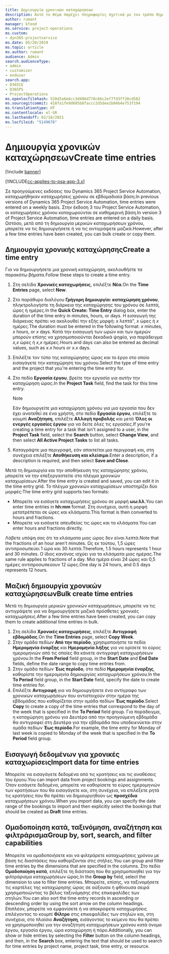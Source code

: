 ```yaml
---
title: Δημιουργία χρονικών καταχώρησεων
description: Αυτό το θέμα παρέχει πληροφορίες σχετικά με τον τρόπο δημιουργίας χρονικών καταχωρήσεων.
author: rumant
manager: kfend
ms.service: project-operations
ms.custom:
- dyn365-projectservice
ms.date: 05/20/2019
ms.topic: article
ms.author: rumant
audience: Admin
search.audienceType:
- admin
- customizer
- enduser
search.app:
- D365CE
- D365PS
- ProjectOperations
ms.openlocfilehash: 520d3a6e6cc3d486d778c66c2ef7fd3ff20cd582
ms.sourcegitcommit: 418fa1fe9d605b8faccc2d5dee1b04b4e753f194
ms.translationtype: HT
ms.contentlocale: el-GR
ms.lasthandoff: 02/10/2021
ms.locfileid: "5149678"
---
```

# <a name="create-time-entries"></a><span data-ttu-id="c2a47-103">Δημιουργία χρονικών καταχώρησεων</span><span class="sxs-lookup"><span data-stu-id="c2a47-103">Create time entries</span></span>

[!include [banner](../includes/psa-now-project-operations.md)]

[!INCLUDE[cc-applies-to-psa-app-3.x](../includes/cc-applies-to-psa-app-3x.md)]

<span data-ttu-id="c2a47-104">Σε προηγούμενες εκδόσεις του Dynamics 365 Project Service Automation, καταχωρήθηκαν καταχωρήσεις χρόνου σε εβδομαδιαία βάση.</span><span class="sxs-lookup"><span data-stu-id="c2a47-104">In previous versions of Dynamics 365 Project Service Automation, time entries were entered on a weekly basis.</span></span> <span data-ttu-id="c2a47-105">Στην έκδοση 3 του Project Service Automation, οι καταχωρήσεις χρόνου καταχωρούνται σε καθημερινή βάση.</span><span class="sxs-lookup"><span data-stu-id="c2a47-105">In version 3 of Project Service Automation, time entries are entered on a daily basis.</span></span> <span data-ttu-id="c2a47-106">Ωστόσο, μετά από τη δημιουργία μερικών καταχωρήσεων χρόνου, μπορείτε να τις δημιουργήσετε ή να τις αντιγράψετε μαζικά.</span><span class="sxs-lookup"><span data-stu-id="c2a47-106">However, after a few time entries have been created, you can bulk create or copy them.</span></span>

## <a name="create-a-time-entry"></a><span data-ttu-id="c2a47-107">Δημιουργία χρονικής καταχώρησης</span><span class="sxs-lookup"><span data-stu-id="c2a47-107">Create a time entry</span></span>

<span data-ttu-id="c2a47-108">Για να δημιουργήσετε μια χρονική καταχώρηση, ακολουθήστε τα παρακάτω βήματα.</span><span class="sxs-lookup"><span data-stu-id="c2a47-108">Follow these steps to create a time entry.</span></span>

1. <span data-ttu-id="c2a47-109">Στη σελίδα **Χρονικές καταχωρήσεις**, επιλέξτε **Νέα**.</span><span class="sxs-lookup"><span data-stu-id="c2a47-109">On the **Time Entries** page, select **New**.</span></span>
2. <span data-ttu-id="c2a47-110">Στο παράθυρο διαλόγου **Γρήγορη δημιουργία: καταχώρηση χρόνου**, πληκτρολογήστε τη διάρκεια της καταχώρησης του χρόνου σε λεπτά, ώρες ή ημέρες.</span><span class="sxs-lookup"><span data-stu-id="c2a47-110">In the **Quick Create: Time Entry** dialog box, enter the duration of the time entry in minutes, hours, or days.</span></span> <span data-ttu-id="c2a47-111">Η εισαγωγή της διάρκειας πρέπει να ακολουθεί την εξής μορφή: *x* λεπτά", *x* ώρες ή *x* ημέρες.</span><span class="sxs-lookup"><span data-stu-id="c2a47-111">The duration must be entered in the following format: *x* minutes, *x* hours, or *x* days.</span></span> <span data-ttu-id="c2a47-112">Κατά την εισαγωγή των ωρών και των ημερών μπορούν επίσης να χρησιμοποιούνται δεκαδικά ψηφία, για παράδειγμα *x,x* ώρες ή *x,x* ημέρες.</span><span class="sxs-lookup"><span data-stu-id="c2a47-112">Hours and days can also be entered as decimal values, such as *x.x* hours or *x.x* days.</span></span>
3. <span data-ttu-id="c2a47-113">Επιλέξτε τον τύπο της καταχώρησης ώρας και το έργο στο οποίο εισαγάγετε την καταχώρηση του χρόνου.</span><span class="sxs-lookup"><span data-stu-id="c2a47-113">Select the type of time entry and the project that you're entering the time entry for.</span></span>
4. <span data-ttu-id="c2a47-114">Στο πεδίο **Εργασία έργου**, βρείτε την εργασία για αυτήν την καταχώρηση ώρας.</span><span class="sxs-lookup"><span data-stu-id="c2a47-114">In the **Project Task** field, find the task for this time entry.</span></span>

    > [!NOTE]
    > <span data-ttu-id="c2a47-115">Εάν δημιουργείτε μια καταχώρηση χρόνου για μια εργασία που δεν έχει ανατεθεί σε ένα χρήστη, στο πεδίο **Εργασία έργου**, επιλέξτε το κουμπί **Αναζήτηση**, επιλέξτε **Αλλαγή προβολής** και μετά **Όλες οι ενεργές εργασίες έργου** για να δείτε όλες τις εργασίες.</span><span class="sxs-lookup"><span data-stu-id="c2a47-115">If you're creating a time entry for a task that isn't assigned to a user, in the **Project Task** field, select the **Search** button, select **Change View**, and then select **All Active Project Tasks** to list all tasks.</span></span>

5. <span data-ttu-id="c2a47-116">Καταγράψτε μια περιγραφή, εάν απαιτείται μια περιγραφή και, στη συνέχεια επιλέξτε **Αποθήκευση και κλείσιμο**.</span><span class="sxs-lookup"><span data-stu-id="c2a47-116">Enter a description, if a description is required, and then select **Save and Close**.</span></span>

<span data-ttu-id="c2a47-117">Μετά τη δημιουργία και την αποθήκευση της καταχώρησης χρόνου, μπορείτε να την επεξεργαστείτε στο πλέγμα χρονικών καταχωρίσεων.</span><span class="sxs-lookup"><span data-stu-id="c2a47-117">After the time entry is created and saved, you can edit it in the time entry grid.</span></span> <span data-ttu-id="c2a47-118">Το πλέγμα χρονικών καταχωρίσεων υποστηρίζει δύο μορφές:</span><span class="sxs-lookup"><span data-stu-id="c2a47-118">The time entry grid supports two formats:</span></span>

- <span data-ttu-id="c2a47-119">Μπορείτε να εισάγετε καταχωρήσεις χρόνου σε μορφή **ωω:λλ**.</span><span class="sxs-lookup"><span data-stu-id="c2a47-119">You can enter time entries in **hh:mm** format.</span></span> <span data-ttu-id="c2a47-120">Στη συνέχεια, αυτή η μορφή μετατρέπεται σε ώρες και κλάσματα.</span><span class="sxs-lookup"><span data-stu-id="c2a47-120">This format is then converted to hours and fractions.</span></span>
- <span data-ttu-id="c2a47-121">Μπορείτε να εισάγετε απευθείας τις ώρες και τα κλάσματα.</span><span class="sxs-lookup"><span data-stu-id="c2a47-121">You can enter hours and fractions directly.</span></span>

<span data-ttu-id="c2a47-122">Λάβετε υπόψη σας ότι τα κλάσματα μιας ώρας δεν είναι λεπτά.</span><span class="sxs-lookup"><span data-stu-id="c2a47-122">Note that the fractions of an hour aren't minutes.</span></span> <span data-ttu-id="c2a47-123">Ως εκ τούτου, 1,5 ώρες αντιπροσωπεύει 1 ώρα και 30 λεπτά.</span><span class="sxs-lookup"><span data-stu-id="c2a47-123">Therefore, 1.5 hours represents 1 hour and 30 minutes.</span></span> <span data-ttu-id="c2a47-124">Ο ίδιος κανόνας ισχύει για τα κλάσματα μιας ημέρας.</span><span class="sxs-lookup"><span data-stu-id="c2a47-124">The same rule applies to fractions of a day.</span></span> <span data-ttu-id="c2a47-125">Μια ημέρα είναι 24 ώρες και 0,5 ημέρες αντιπροσωπεύουν 12 ώρες.</span><span class="sxs-lookup"><span data-stu-id="c2a47-125">One day is 24 hours, and 0.5 days represents 12 hours.</span></span>

## <a name="bulk-create-time-entries"></a><span data-ttu-id="c2a47-126">Μαζική δημιουργία χρονικών καταχώρησεων</span><span class="sxs-lookup"><span data-stu-id="c2a47-126">Bulk create time entries</span></span>

<span data-ttu-id="c2a47-127">Μετά τη δημιουργία μερικών χρονικών καταχωρήσεων, μπορείτε να τις αντιγράψετε για να δημιουργήσετε μαζικά πρόσθετες χρονικές καταχωρήσεις.</span><span class="sxs-lookup"><span data-stu-id="c2a47-127">After a few time entries have been created, you can copy them to create additional time entries in bulk.</span></span>

1. <span data-ttu-id="c2a47-128">Στη σελίδα **Χρονικές καταχωρήσεις**, επιλέξτε **Αντιγραφή εβδομάδας**.</span><span class="sxs-lookup"><span data-stu-id="c2a47-128">On the **Time Entries** page, select **Copy Week**.</span></span>
2. <span data-ttu-id="c2a47-129">Στην ομάδα πεδίων **Από την περίοδο**, χρησιμοποιήστε τα πεδία **Ημερομηνία έναρξης** και **Ημερομηνία λήξης** για να ορίσετε το εύρος ημερομηνιών από τις οποίες θα κάνετε αντιγραφή καταχωρήσεων χρόνου.</span><span class="sxs-lookup"><span data-stu-id="c2a47-129">In the **From Period** field group, in the **Start Date** and **End Date** fields, define the date range to copy time entries from.</span></span>
3. <span data-ttu-id="c2a47-130">Στην ομάδα πεδίων **Έως περίοδο**, στο πεδίο **Ημερομηνία έναρξης**, καθορίστε την ημερομηνία δημιουργίας καταχωρήσεων χρόνου.</span><span class="sxs-lookup"><span data-stu-id="c2a47-130">In the **To Period** field group, in the **Start Date** field, specify the date to create time entries for.</span></span>
4. <span data-ttu-id="c2a47-131">Επιλέξτε **Αντιγραφή** για να δημιουργήσετε ένα αντίγραφο των χρονικών καταχωρήσεων που αντιστοιχούν στην ημέρα της εβδομάδας που καθορίζεται στην ομάδα πεδίων **Έως περίοδο**.</span><span class="sxs-lookup"><span data-stu-id="c2a47-131">Select **Copy** to create a copy of the time entries that correspond to the day of the week that is specified in the **To Period** field group.</span></span> <span data-ttu-id="c2a47-132">Για παράδειγμα, η καταχώρηση χρόνου για Δευτέρα από την προηγούμενη εβδομάδα θα αντιγραφεί στη Δευτέρα για την εβδομάδα που υποδεικνύεται στην ομάδα πεδίων **Έως περίοδο**.</span><span class="sxs-lookup"><span data-stu-id="c2a47-132">For example, the time entry for Monday of last week is copied to Monday of the week that is specified in the **To Period** field group.</span></span>

## <a name="import-data-for-time-entries"></a><span data-ttu-id="c2a47-133">Εισαγωγή δεδομένων για χρονικές καταχωρίσεις</span><span class="sxs-lookup"><span data-stu-id="c2a47-133">Import data for time entries</span></span>

<span data-ttu-id="c2a47-134">Μπορείτε να εισαγάγετε δεδομένα από τις κρατήσεις και τις αναθέσεις του έργου.</span><span class="sxs-lookup"><span data-stu-id="c2a47-134">You can import data from project bookings and assignments.</span></span> <span data-ttu-id="c2a47-135">Όταν εισάγετε δεδομένα, μπορείτε να καθορίσετε το εύρος ημερομηνιών των κρατήσεων που θα εισαγάγετε και, στη συνέχεια, να επιλέξετε ρητά τις κρατήσεις που θα πρέπει να δημιουργηθούν ως **προσχέδια** καταχωρήσεων χρόνου.</span><span class="sxs-lookup"><span data-stu-id="c2a47-135">When you import data, you can specify the date range of the bookings to import and then explicitly select the bookings that should be created as **Draft** time entries.</span></span>

## <a name="group-by-sort-search-and-filter-capabilities"></a><span data-ttu-id="c2a47-136">Ομαδοποίηση κατά, ταξινόμηση, αναζήτηση και φιλτράρισμα</span><span class="sxs-lookup"><span data-stu-id="c2a47-136">Group by, sort, search, and filter capabilities</span></span>

<span data-ttu-id="c2a47-137">Μπορείτε να ομαδοποιήσετε και να φιλτράρετε καταχωρήσεις χρόνου με βάση τις διαστάσεις που καθορίζονται στις στήλες.</span><span class="sxs-lookup"><span data-stu-id="c2a47-137">You can group and filter time entries by the dimensions that are specified in the columns.</span></span> <span data-ttu-id="c2a47-138">Στο πεδίο **Ομαδοποίηση κατά**, επιλέξτε τη διάσταση που θα χρησιμοποιηθεί για την φιλτράρισμα καταχωρήσεων ώρας.</span><span class="sxs-lookup"><span data-stu-id="c2a47-138">In the **Group by** field, select the dimension to use to filter time entries.</span></span> <span data-ttu-id="c2a47-139">Μπορείτε, επίσης, να ταξινομήσετε τις καρτέλες της καταχώρησης ώρας σε αύξουσα ή φθίνουσα σειρά χρησιμοποιώντας το βέλος ταξινόμησης στις επικεφαλίδες των στηλών.</span><span class="sxs-lookup"><span data-stu-id="c2a47-139">You can also sort the time entry records in ascending or descending order by using the sort arrow on the column headings.</span></span> <span data-ttu-id="c2a47-140">Επιπλέον, μπορείτε να εμφανίσετε ή να αποκρύψετε καταχωρήσεις επιλέγοντας το κουμπί **Φίλτρο** στις επικεφαλίδες των στηλών και, στη συνέχεια, στο πλαίσιο **Αναζήτηση**, εισάγοντας το κείμενο που θα πρέπει να χρησιμοποιηθεί για την αναζήτηση καταχωρήσεων χρόνου κατά όνομα έργου, εργασία έργου, ώρα καταχώρηση ή πόρο.</span><span class="sxs-lookup"><span data-stu-id="c2a47-140">Additionally, you can show or hide entries by selecting the **Filter** button on the column headings, and then, in the **Search** box, entering the text that should be used to search for time entries by project name, project task, time entry, or resource.</span></span>
